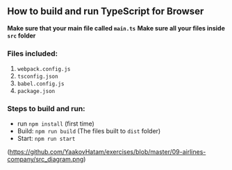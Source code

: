## How to build and run TypeScript for Browser
**Make sure that your main file called `main.ts`**
**Make sure all your files inside `src` folder**

### Files included:
1. `webpack.config.js`
2. `tsconfig.json`
3. `babel.config.js`
4. `package.json`

### Steps to build and run:
- run `npm install` (first time)
- Build: `npm run build` (The files built to `dist` folder)
- Start: `npm run start`

(https://github.com/YaakovHatam/exercises/blob/master/09-airlines-company/src_diagram.png)

